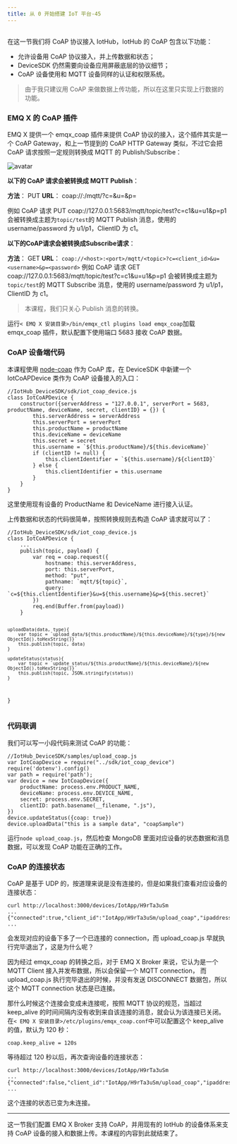 ```yaml
---
title: 从 0 开始搭建 IoT 平台-45
---
```

<article id="topicContainer" class="column_content"><h2 class="topic_title"></h2><div><p>在这一节我们将 CoAP 协议接入 IotHub，IotHub 的 CoAP 包含以下功能：</p>
<ul>
<li>允许设备用 CoAP 协议接入，并上传数据和状态；</li>
<li>DeviceSDK 仍然需要向设备应用屏蔽底层的协议细节；</li>
<li>CoAP 设备使用和 MQTT 设备同样的认证和权限系统。</li>
</ul>
<blockquote>
  <p>由于我只建议用 CoAP 来做数据上传功能，所以在这里只实现上行数据的功能。</p>
</blockquote>
<h3 id="emqxcoap">EMQ X 的 CoAP 插件</h3>
<p>EMQ X 提供一个 emqx_coap 插件来提供 CoAP 协议的接入，这个插件其实是一个 CoAP Gateway，和上一节提到的 CoAP HTTP Gateway 类似，不过它会把 CoAP 请求按照一定规则转换成 MQTT 的 Publish/Subscribe：</p>
<p><img src="https://images.gitbook.cn/FpqRpx9WKC9pzlZPO9LoIJKHxFIU" alt="avatar" /></p>
<p><strong>以下的 CoAP 请求会被转换成 MQTT Publish</strong>：</p>
<p><strong>方法</strong>： PUT
<strong>URL</strong>：  coap://<host>:<port>/mqtt/<topic>?c=<client_id>&amp;u=<username>&amp;p=<password></p>
<p>例如 CoAP 请求 PUT coap://127.0.0.1:5683/mqtt/topic/test?c=c1&amp;u=u1&amp;p=p1
会被转换成主题为<code>topic/test</code>的 MQTT Publish 消息，使用的 username/password 为 u1/p1，ClientID 为 c1。</p>
<p><strong>以下的CoAP请求会被转换成Subscribe请求</strong>：</p>
<p><strong>方法</strong>： GET
<strong>URL</strong>：  <code>coap://&lt;host&gt;:&lt;port&gt;/mqtt/&lt;topic&gt;?c=&lt;client_id&gt;&amp;u=&lt;username&gt;&amp;p=&lt;password&gt;</code>
例如 CoAP 请求 GET coap://127.0.0.1:5683/mqtt/topic/test?c=c1&amp;u=u1&amp;p=p1
会被转换成主题为<code>topic/test</code>的 MQTT Subscribe 消息，使用的 username/password 为 u1/p1，ClientID 为 c1。</p>
<blockquote>
  <p>本课程，我们只关心 Publish 消息的转换。</p>
</blockquote>
<p>运行<code>&lt; EMQ X 安装目录&gt;/bin/emqx_ctl plugins load emqx_coap</code>加载 emqx_coap 插件，默认配置下使用端口 5683 接收 CoAP 数据。</p>
<h3 id="coap">CoAP 设备端代码</h3>
<p>本课程使用 <a href="https://github.com/mcollina/node-coap">node-coap</a> 作为 CoAP 库，在 DeviceSDK 中新建一个 IotCoAPDevice 类作为 CoAP 设备接入的入口：</p>
<pre><code class="javascript language-javascript">//IotHub_DeviceSDK/sdk/iot_coap_device.js
class IotCoAPDevice {
    constructor({serverAddress = "127.0.0.1", serverPort = 5683, productName, deviceName, secret, clientID} = {}) {
        this.serverAddress = serverAddress
        this.serverPort = serverPort
        this.productName = productName
        this.deviceName = deviceName
        this.secret = secret
        this.username = `${this.productName}/${this.deviceName}`
        if (clientID != null) {
            this.clientIdentifier = `${this.username}/${clientID}`
        } else {
            this.clientIdentifier = this.username
        }
    }
}
</code></pre>
<p>这里使用现有设备的 ProductName 和 DeviceName 进行接入认证。</p>
<p>上传数据和状态的代码很简单，按照转换规则去构造 CoAP 请求就可以了：</p>
<pre><code class="javascript language-javascript">//IotHub_DeviceSDK/sdk/iot_coap_device.js
class IotCoAPDevice {
    ...
    publish(topic, payload) {
        var req = coap.request({
            hostname: this.serverAddress,
            port: this.serverPort,
            method: "put",
            pathname: `mqtt/${topic}`,
            query: `c=${this.clientIdentifier}&amp;u=${this.username}&amp;p=${this.secret}`
        })
        req.end(Buffer.from(payload))
    }

    uploadData(data, type){
        var topic = `upload_data/${this.productName}/${this.deviceName}/${type}/${new ObjectId().toHexString()}`
        this.publish(topic, data)
    }

    updateStatus(status){
        var topic = `update_status/${this.productName}/${this.deviceName}/${new ObjectId().toHexString()}`
        this.publish(topic, JSON.stringify(status))
    }
}
</code></pre>
<h3 id="">代码联调</h3>
<p>我们可以写一小段代码来测试 CoAP 的功能：</p>
<pre><code class="javascript language-javascript">//IotHub_DeviceSDK/samples/upload_coap.js
var IotCoapDevice = require("../sdk/iot_coap_device")
require('dotenv').config()
var path = require('path');
var device = new IotCoapDevice({
    productName: process.env.PRODUCT_NAME,
    deviceName: process.env.DEVICE_NAME,
    secret: process.env.SECRET,
    clientID: path.basename(__filename, ".js"),
})
device.updateStatus({coap: true})
device.uploadData("this is a sample data", "coapSample")
</code></pre>
<p>运行<code>node upload_coap.js</code>，然后检查 MongoDB 里面对应设备的状态数据和消息数据，可以发现 CoAP 功能在正确的工作。</p>
<h3 id="coap-1">CoAP 的连接状态</h3>
<p>CoAP 是基于 UDP 的，按道理来说是没有连接的，但是如果我们查看对应设备的连接状态：</p>
<pre><code>curl http://localhost:3000/devices/IotApp/H9rTa3uSm
...
{"connected":true,"client_id":"IotApp/H9rTa3uSm/upload_coap","ipaddress":"127.0.0.1","connected_at":1560432017}
...
</code></pre>
<p>会发现对应的设备下多了一个已连接的 connection，而 upload_coap.js 早就执行完毕退出了，这是为什么呢？</p>
<p>因为经过 emqx_coap 的转换之后，对于 EMQ X Broker 来说，它认为是一个 MQTT Client 接入并发布数据，所以会保留一个 MQTT connection， 而 upload_coap.js 执行完毕退出的时候，并没有发送 DISCONNECT 数据包，所以这个 MQTT connection 状态是已连接。</p>
<p>那什么时候这个连接会变成未连接呢，按照 MQTT 协议的规范，当超过 keep_alive 的时间间隔内没有收到来自该连接的消息，就会认为该连接已关闭。在<code>&lt; EMQ X 安装目录&gt;/etc/plugins/emqx_coap.conf</code>中可以配置这个 keep_alive 的值，默认为 120 秒：</p>
<pre><code>coap.keep_alive = 120s
</code></pre>
<p>等待超过 120 秒以后，再次查询设备的连接状态：</p>
<pre><code>curl http://localhost:3000/devices/IotApp/H9rTa3uSm
...
{"connected":false,"client_id":"IotApp/H9rTa3uSm/upload_coap","ipaddress":"127.0.0.1","connected_at":1560432017,"disconnect_at":1560432197}
...
</code></pre>
<p>这个连接的状态已变为未连接。</p>
<hr />
<p>这一节我们配置 EMQ X Broker 支持 CoAP，并用现有的 IotHub 的设备体系来支持 CoAP 设备的接入和数据上传。本课程的内容到此就结束了。</p></div></article>